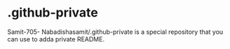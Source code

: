# .github-private
Samit-705- Nabadishasamit/.github-private is a special repository that you can use to adda private README.
